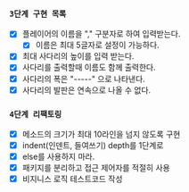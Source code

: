 ### `3단계 구현 목록`
- [X] 플레이어의 이름을 "," 구분자로 하여 입력받는다.
  - [X] 이름은 최대 5글자로 설정이 가능하다.
- [X] 최대 사다리의 높이를 입력 받는다. 
- [X] 사다리를 출력할때 이름도 함께 출력한다.
- [X] 사다리의 폭은 "-----" 으로 나타낸다.
- [X] 사다리의 발판은 연속으로 나올 수 없다.

### `4단계 리팩토링`
- [X] 메소드의 크기가 최대 10라인을 넘지 않도록 구현
- [X] indent(인덴트, 들여쓰기) depth를 1단계로
- [X] else를 사용하지 마라.
- [X] 패키지를 분리하고 접근 제어자를 적절히 사용 
- [X] 비지니스 로직 테스트코드 작성
